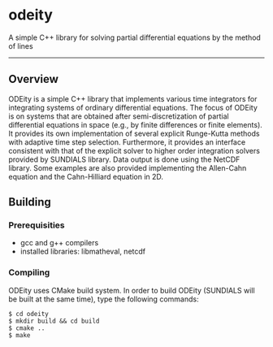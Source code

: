 odeity
======

A simple C++ library for solving partial differential equations by the method of lines

-----

## Overview

ODEity is a simple C++ library that implements various time integrators for integrating systems of
ordinary differential equations. The focus of ODEity is on systems that are obtained after
semi-discretization of partial differential equations in space (e.g., by finite differences or
finite elements). It provides its own implementation of several explicit Runge-Kutta methods
with adaptive time step selection. Furthermore, it provides an interface consistent with that of the
explicit solver to higher order integration solvers provided by SUNDIALS library. Data output is
done using the NetCDF library. Some examples are also provided implementing the Allen-Cahn equation
and the Cahn-Hilliard equation in 2D.

## Building

### Prerequisities
  
* gcc and g++ compilers
* installed libraries: libmatheval, netcdf


### Compiling

ODEity uses CMake build system. In order to build ODEity (SUNDIALS will be built at the same time),
type the following commands:
 
```
$ cd odeity
$ mkdir build && cd build
$ cmake ..
$ make
```
